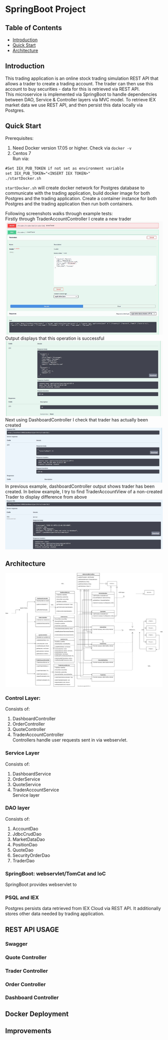 # SpringBoot Project

## Table of Contents
* [Introduction](#introduction)
* [Quick Start](#quickstart)
* [Architecture](#architecture)

## Introduction
This trading application is an online stock trading simulation REST API 
that allows a trader to create a trading account. The trader can then use 
this account to buy securities - data for this is retrieved via REST API.
<br />
This microservice is implemented via SpringBoot to handle dependencies
between DAO, Service & Controller layers via MVC model. To retrieve
IEX market data we use REST API, and then persist this data locally via
Postgres.

## Quick Start
Prerequisites:
1) Need Docker version 17.05 or higher. Check via `docker -v`<br />
2) Centos 7<br />
Run via:<br />
```
#Set IEX_PUB_TOKEN if not set as environment variable
set IEX_PUB_TOKEN="<INSERT IEX TOKEN>"
./startDocker.sh
```
`startDocker.sh` will create docker network for Postgres database to 
communicate with the trading application, build docker image for both 
Postgres and the trading application. Create a container instance for 
both Postgres and the trading application then run both containers.

Following screenshots walks through example tests:<br />
Firstly through TraderAccountController I create a new trader
![screenShot01](./assets/springbootPic01.JPG)
Output displays that this operation is successful
![screenShot02](./assets/springbootPic02.JPG)
Next using DashboardController I check that trader has actually been created
![screenShot03](./assets/springbootPic03.JPG)
In previous example, dashboardController output shows trader has been 
created. In below example, I try to find TraderAccountView of 
a non-created Trader to display difference from above
![screenShot04](./assets/springbootPic04.JPG)

## Architecture
![Architecture](./assets/SpringBoot_Architecture-Page-1.svg)
### Control Layer:
Consists of:<br />
1) DashboardController<br />
2) OrderController<br />
3) QuoteController<br />
4) TraderAccountController<br />
Controllers handle user requests sent in via webservlet. 

### Service Layer
Consists of:<br />
1) DashboardService<br />
2) OrderService<br />
3) QuoteService<br />
4) TraderAccountService<br />
Service layer 

### DAO layer
Consists of:<br />
1) AccountDao<br />
2) JdbcCrudDao<br />
3) MarketDataDao<br />
4) PositionDao<br />
5) QuoteDao<br />
6) SecurityOrderDao<br />
7) TraderDao<br />

### SpringBoot: webservlet/TomCat and IoC
SpringBoot provides webservlet to 

### PSQL and IEX
Postgres persists data retrieved from IEX Cloud via REST API. It 
additionally stores other data needed by trading application.

## REST API USAGE

### Swagger

### Quote Controller

### Trader Controller

### Order Controller

### Dashboard Controller 


## Docker Deployment

## Improvements

